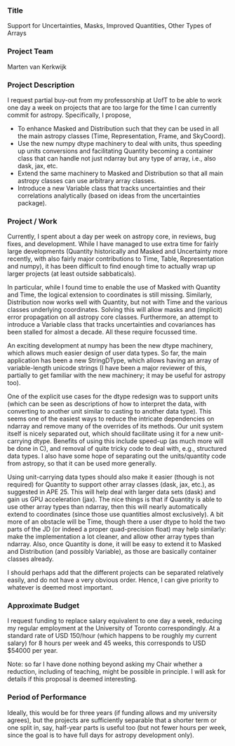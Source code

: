 ### Title

Support for Uncertainties, Masks, Improved Quantities, Other Types of Arrays

### Project Team

Marten van Kerkwijk

### Project Description

I request partial buy-out from my professorship at UofT to be able to work one
day a week on projects that are too large for the time I can currently commit
for astropy.  Specifically, I propose,

- To enhance Masked and Distribution such that they can be used in all the
  main astropy classes (Time, Representation, Frame, and SkyCoord).
- Use the new numpy dtype machinery to deal with units, thus speeding up units
  conversions and facilitating Quantity becoming a container class that can
  handle not just ndarray but any type of array, i.e., also dask, jax, etc.
- Extend the same machinery to Masked and Distribution so that all main astropy
  classes can use arbitrary array classes.
- Introduce a new Variable class that tracks uncertainties and their correlations
  analytically (based on ideas from the uncertainties package).

### Project / Work

Currently, I spent about a day per week on astropy core, in reviews, bug
fixes, and development.  While I have managed to use extra time for fairly
large developments (Quantity historically and Masked and Uncertainty more
recently, with also fairly major contributions to Time, Table, Representation
and numpy), it has been difficult to find enough time to actually wrap up
larger projects (at least outside sabbaticals).

In particular, while I found time to enable the use of Masked with Quantity
and Time, the logical extension to coordinates is still missing.  Similarly,
Distribution now works well with Quantity, but not with Time and the various
classes underlying coordinates.  Solving this will allow masks and (implicit)
error propagation on all astropy core classes.  Furthermore, an attempt to
introduce a Variable class that tracks uncertainties and covariances has been
stalled for almost a decade.  All these require focussed time.

An exciting development at numpy has been the new dtype machinery, which
allows much easier design of user data types.  So far, the main application
has been a new StringDType, which allows having an array of variable-length
unicode strings (I have been a major reviewer of this, partially to get
familiar with the new machinery; it may be useful for astropy too).

One of the explicit use cases for the dtype redesign was to support units
(which can be seen as descriptions of how to interpret the data, with
converting to another unit similar to casting to another data type).  This
seems one of the easiest ways to reduce the intricate dependencies on ndarray
and remove many of the overrides of its methods.  Our unit system itself is
nicely separated out, which should facilitate using it for a new unit-carrying
dtype.  Benefits of using this include speed-up (as much more will be done in
C), and removal of quite tricky code to deal with, e.g., structured data
types.  I also have some hope of separating out the units/quantity code from
astropy, so that it can be used more generally.

Using unit-carrying data types should also make it easier (though is not
required) for Quantity to support other array classes (dask, jax, etc.), as
suggested in APE 25. This will help deal with larger data sets (dask) and gain
us GPU acceleration (jax).  The nice things is that if Quantity is able to use
other array types than ndarray, then this will nearly automatically extend to
coordinates (since those use quantities almost exclusively). A bit more of an
obstacle will be Time, though there a user dtype to hold the two parts of the
JD (or indeed a proper quad-precision float) may help similarly: make the
implementation a lot cleaner, and allow other array types than ndarray.  Also,
once Quantity is done, it will be easy to extend it to Masked and Distribution
(and possibly Variable), as those are basically container classes already.

I should perhaps add that the different projects can be separated relatively
easily, and do not have a very obvious order.  Hence, I can give priority to
whatever is deemed most important.

### Approximate Budget

I request funding to replace salary equivalent to one day a week, reducing my
regular employment at the University of Toronto correspondingly.  At a
standard rate of USD 150/hour (which happens to be roughly my current salary)
for 8 hours per week and 45 weeks, this corresponds to USD $54000 per year.

Note: so far I have done nothing beyond asking my Chair whether a reduction,
including of teaching, might be possible in principle.  I will ask for details
if this proposal is deemed interesting.

### Period of Performance

Ideally, this would be for three years (if funding allows and my university
agrees), but the projects are sufficiently separable that a shorter term or
one split in, say, half-year parts is useful too (but not fewer hours per
week, since the goal is to have full days for astropy development only).
